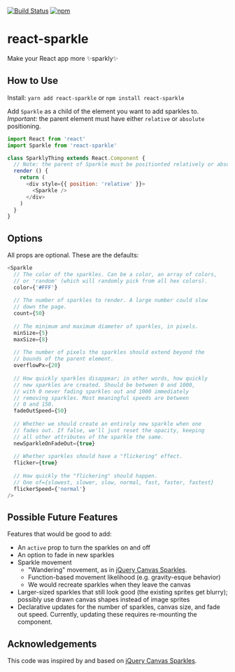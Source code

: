 [![Build Status](https://travis-ci.org/kmjennison/react-sparkle.svg?branch=master)](https://travis-ci.org/kmjennison/react-sparkle)
[![npm](https://img.shields.io/npm/v/react-sparkle.svg)](https://www.npmjs.com/package/react-sparkle)

# react-sparkle
Make your React app more :sparkles:sparkly:sparkles:

## How to Use

Install: `yarn add react-sparkle` or `npm install react-sparkle`

Add `Sparkle` as a child of the element you want to add sparkles to. _Important:_ the parent element must have either `relative` or `absolute` positioning.

```js
import React from 'react'
import Sparkle from 'react-sparkle'

class SparklyThing extends React.Component {
  // Note: the parent of Sparkle must be positionted relatively or absolutely
  render () {
    return (
      <div style={{ position: 'relative' }}>
        <Sparkle />
      </div>
    )
  }
}
```

## Options

All props are optional. These are the defaults:

```js
<Sparkle
  // The color of the sparkles. Can be a color, an array of colors,
  // or 'random' (which will randomly pick from all hex colors).
  color={'#FFF'}
  
  // The number of sparkles to render. A large number could slow
  // down the page.
  count={50}
  
  // The minimum and maximum diameter of sparkles, in pixels.
  minSize={5}
  maxSize={8}
  
  // The number of pixels the sparkles should extend beyond the
  // bounds of the parent element.
  overflowPx={20}
  
  // How quickly sparkles disappear; in other words, how quickly
  // new sparkles are created. Should be between 0 and 1000,
  // with 0 never fading sparkles out and 1000 immediately
  // removing sparkles. Most meaningful speeds are between
  // 0 and 150.
  fadeOutSpeed={50}
  
  // Whether we should create an entirely new sparkle when one
  // fades out. If false, we'll just reset the opacity, keeping
  // all other attributes of the sparkle the same.
  newSparkleOnFadeOut={true}
  
  // Whether sparkles should have a "flickering" effect.
  flicker={true}
  
  // How quickly the "flickering" should happen.
  // One of={slowest, slower, slow, normal, fast, faster, fastest}
  flickerSpeed={'normal'}
/>
```

## Possible Future Features
Features that would be good to add:
* An `active` prop to turn the sparkles on and off
* An option to fade in new sparkles
* Sparkle movement
   * "Wandering" movement, as in [jQuery Canvas Sparkles](https://github.com/simeydotme/jQuery-canvas-sparkles).
   * Function-based movement likelihood (e.g. gravity-esque behavior)
   * We would recreate sparkles when they leave the canvas
* Larger-sized sparkles that still look good (the existing sprites get blurry); possibly use drawn canvas shapes instead of image sprites
* Declarative updates for the number of sparkles, canvas size, and fade out speed. Currently, updating these requires re-mounting the component.

## Acknowledgements
This code was inspired by and based on [jQuery Canvas Sparkles](https://github.com/simeydotme/jQuery-canvas-sparkles).
